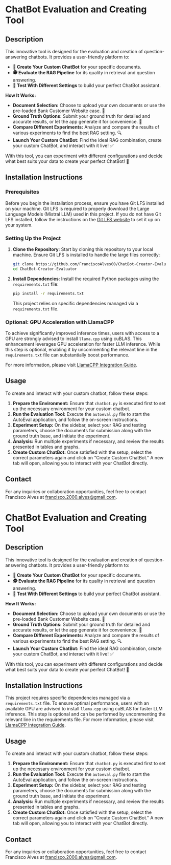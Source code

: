 # ChatBot Evaluation and Creating Tool

## Description
This innovative tool is designed for the evaluation and creation of question-answering chatbots. It provides a user-friendly platform to:

- **📝 Create Your Custom ChatBot** for your specific documents.
- **🕵️ Evaluate the RAG Pipeline** for its quality in retrieval and question answering.
- **🧩 Test With Different Settings** to build your perfect ChatBot assistant.

**How It Works:**
- **Document Selection:** Choose to upload your own documents or use the pre-loaded Bank Customer Website case. 📁
- **Ground Truth Options:** Submit your ground truth for detailed and accurate results, or let the app generate it for convenience. 🎯
- **Compare Different Experiments:** Analyze and compare the results of various experiments to find the best RAG setting. 🔍
- **Launch Your Custom ChatBot:** Find the ideal RAG combination, create your custom ChatBot, and interact with it live! ✅

With this tool, you can experiment with different configurations and decide what best suits your data to create your perfect ChatBot! 🚀

## Installation Instructions

### Prerequisites

Before you begin the installation process, ensure you have Git LFS installed on your machine. Git LFS is required to properly download the Large Language Models (Mistral LLM) used in this project. If you do not have Git LFS installed, follow the instructions on the [Git LFS website](https://git-lfs.github.com/) to set it up on your system.

### Setting Up the Project

1. **Clone the Repository**: Start by cloning this repository to your local machine. Ensure Git LFS is installed to handle the large files correctly:

    ```sh
    git clone https://github.com/FranciscoAlves00/ChatBot-Creator-Evaluator.git
    cd ChatBot-Creator-Evaluator
    ```

2. **Install Dependencies**: Install the required Python packages using the `requirements.txt` file:

    ```sh
    pip install -r requirements.txt
    ```

    This project relies on specific dependencies managed via a `requirements.txt` file.

### Optional: GPU Acceleration with LlamaCPP

To achieve significantly improved inference times, users with access to a GPU are strongly advised to install `llama.cpp` using cuBLAS. This enhancement leverages GPU acceleration for faster LLM inference. While this step is optional, enabling it by uncommenting the relevant line in the `requirements.txt` file can substantially boost performance.

For more information, please visit [LlamaCPP Integration Guide](https://python.langchain.com/docs/integrations/llms/llamacpp).

## Usage
To create and interact with your custom chatbot, follow these steps:
1. **Prepare the Environment:** Ensure that `chatbot.py` is executed first to set up the necessary environment for your custom chatbot.
2. **Run the Evaluation Tool:** Execute the `autoeval.py` file to start the AutoEval application, and follow the on-screen instructions.
3. **Experiment Setup:** On the sidebar, select your RAG and testing parameters, choose the documents for submission along with the ground truth base, and initiate the experiment.
4. **Analysis:** Run multiple experiments if necessary, and review the results presented in tables and graphs.
5. **Create Custom ChatBot:** Once satisfied with the setup, select the correct parameters again and click on "Create Custom ChatBot." A new tab will open, allowing you to interact with your ChatBot directly.

## Contact
For any inquiries or collaboration opportunities, feel free to contact Francisco Alves at [francisco.2000.alves@gmail.com](mailto:francisco.2000.alves@gmail.com).

# ChatBot Evaluation and Creating Tool

## Description
This innovative tool is designed for the evaluation and creation of question-answering chatbots. It provides a user-friendly platform to:

- **📝 Create Your Custom ChatBot** for your specific documents.
- **🕵️ Evaluate the RAG Pipeline** for its quality in retrieval and question answering.
- **🧩 Test With Different Settings** to build your perfect ChatBot assistant.

**How It Works:**
- **Document Selection:** Choose to upload your own documents or use the pre-loaded Bank Customer Website case. 📁
- **Ground Truth Options:** Submit your ground truth for detailed and accurate results, or let the app generate it for convenience. 🎯
- **Compare Different Experiments:** Analyze and compare the results of various experiments to find the best RAG setting. 🔍
- **Launch Your Custom ChatBot:** Find the ideal RAG combination, create your custom ChatBot, and interact with it live! ✅

With this tool, you can experiment with different configurations and decide what best suits your data to create your perfect ChatBot! 🚀

## Installation Instructions
This project requires specific dependencies managed via a `requirements.txt` file. To ensure optimal performance, users with an available GPU are advised to install `llama.cpp` using cuBLAS for faster LLM inference. This step is optional and can be performed by uncommenting the relevant line in the requirements file. For more information, please visit [LlamaCPP Integration Guide](https://python.langchain.com/docs/integrations/llms/llamacpp).

## Usage
To create and interact with your custom chatbot, follow these steps:
1. **Prepare the Environment:** Ensure that `chatbot.py` is executed first to set up the necessary environment for your custom chatbot.
2. **Run the Evaluation Tool:** Execute the `autoeval.py` file to start the AutoEval application, and follow the on-screen instructions.
3. **Experiment Setup:** On the sidebar, select your RAG and testing parameters, choose the documents for submission along with the ground truth base, and initiate the experiment.
4. **Analysis:** Run multiple experiments if necessary, and review the results presented in tables and graphs.
5. **Create Custom ChatBot:** Once satisfied with the setup, select the correct parameters again and click on "Create Custom ChatBot." A new tab will open, allowing you to interact with your ChatBot directly.

## Contact
For any inquiries or collaboration opportunities, feel free to contact Francisco Alves at [francisco.2000.alves@gmail.com](mailto:francisco.2000.alves@gmail.com).
